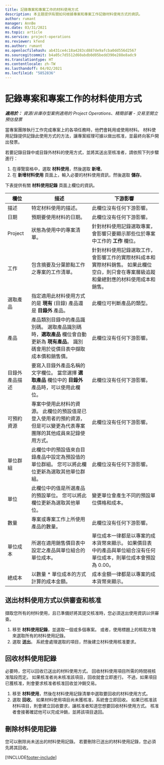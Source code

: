 ```yaml
---
title: 記錄專案和專案工作的材料使用方式
description: 本主題提供有關如何根據專案和專案工作記錄材料使用方式的資訊。
author: rumant
manager: AnnBe
ms.date: 03/31/2021
ms.topic: article
ms.service: project-operations
ms.reviewer: kfend
ms.author: rumant
ms.openlocfilehash: ab431ce4c18a4283cd887de9afcba0dd556d2567
ms.sourcegitcommit: b4a05c7d5512d60abdb0d05bedd390e288e8adc9
ms.translationtype: HT
ms.contentlocale: zh-TW
ms.lasthandoff: 04/02/2021
ms.locfileid: "5852836"
---
```

# <a name="record-material-usage-on-projects-and-project-tasks"></a>記錄專案和專案工作的材料使用方式

_**適用於：** 資源/非庫存型案例適用的 Project Operations、精簡部署 - 交易至開立預估發票_

當專案團隊執行工作完成專案上的各項任務時，他們會耗用或使用材料。 材料使用記錄提供記錄此使用方式的方法，讓專案經理可據以做出核准，並最終向客戶開出發票。 

若要記錄目錄中或目錄外材料的使用方式，並將其送出至核准者，請依照下列步驟進行： 

1. 在導覽窗格中，選取 **材料使用**，然後選取 **新增**。
2. 在 **新增材料使用** 頁面上，輸入必要的材料使用資訊，然後選取 **儲存**。

下表提供有關 **材料使用記錄** 頁面上欄位的資訊。 

| **欄位** | **描述** | **下游影響** |
| --- | --- | --- |
| 描述 | 特定材料使用的描述。 | 此欄位沒有任何下游影響。 |
| 日期 | 預期要使用材料的日期。 | 此欄位沒有任何下游影響。 |
| Project | 狀態為使用中的專案清單。 | 針對材料使用記錄選取專案，會影響只要顯示那些位於專案中工作的 **工作** 欄位。 |
| 工作​​ | 包含摘要及分葉節點工作之專案的工作清單。 | 針對材料使用記錄選取工作，會影響工作的實際材料成本和實際材料銷售。 如果此欄位空白，則只會在專案層級追蹤和彙總對應的材料使用成本和銷售。 |
| 選取產品 | 指定適用此材料使用方式的是 **現有** (目錄) 產品還是 **目錄外** 產品。 | 此欄位可判斷產品的類型。 |
| 產品 | 產品類別目錄中的產品識別碼。 選取產品識別碼時，**選取產品** 欄位會自動更新為 **現有產品**。 識別碼會用於從價目表中擷取成本價和銷售價。 | 此欄位沒有任何下游影響。 |
| 目錄外產品描述 | 要寫入目錄外產品名稱的文字欄位。 當您選擇 **選取產品** 欄位中的 **目錄外** 產品時，可以使用此欄位。| 此欄位沒有任何下游影響。 |
| 可預約資源| 專案中使用此材料的資源。 此欄位的預設值是已登入使用者的預約資源，但是可以變更為代表專案團隊的其他成員來記錄使用方式。 | 此欄位沒有任何下游影響。 |
| 單位群組 | 此欄位中的預設值來自目錄產品中設定為預設值的單位群組。 您可以將此欄位更新為選取其他單位群組。 | 此欄位沒有任何下游影響。 |
| 單位 | 此欄位中的值是所選產品的預設單位。 您可以將此欄位更新為選取其他單位。 | 變更單位會產生不同的預設單位價格和成本。 |
| 數量 | 專案或專案工作上所使用產品的數量。 | 此欄位沒有任何下游影響。 |
| 單位成本 | 所選在適用銷售價目表中設定之產品與單位組合的單位成本。 | 單位成本一律都是以專案的成本貨幣來顯示。 如果價目表中的產品與單位組合沒有任何單位成本，則單位成本會預設為 0.00。 |
| 總成本 | 以數量 \* 單位成本的方式計算的成本金額。| 成本金額一律都是以專案的成本貨幣來顯示。 |


## <a name="submit-material-usage-for-review-and-approval"></a>送出材料使用方式以供審查和核准 
擷取您所有的材料使用，且已準備好將其提交核准時，您必須送出使用資訊以供審查。

1. 移至 **材料使用記錄**，並選取一個或多個專案。 或者，使用標題上的核取方塊來選取所有的材料使用記錄。
2. 選取 **送出**。 系統會處理選取的項目，然後建立材料使用核准要求。

## <a name="recall-a-material-usage-log"></a>回收材料使用記錄

必要時，您可以回收已送出的材料使用方式。 回收材料使用項目所需的時間視核准階段而定。  如果核准者尚未核准該項目，回收就會立即進行。 不過，如果項目已獲核准，則會要求核准者核准回收並沖銷交易。

1. 移至 **材料使用**，然後在材料使用記錄清單中選取要回收的材料使用方式。
2. 選取 **回收**。 如果材料使用項目尚未獲核准，系統會立即回收。 如果已核准該材料項目，則會建立回收要求，讓核准者知道您想要回收材料使用方式。 核准者會接著確認他可以完成沖銷，並將該項目退回。

## <a name="delete-a-material-usage-log"></a>刪除材料使用記錄

您可以刪除尚未送出的材料使用記錄。 若要刪除已送出的材料使用記錄，您必須先將其回收。



[!INCLUDE[footer-include](../includes/footer-banner.md)]
